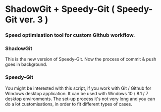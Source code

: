 ShadowGit + Speedy-Git ( Speedy-Git ver. 3 )
==========

### Speed optimisation tool for custom Github workflow.

### ShadowGit

This is the new version of Speedy-Git. Now the process of commit & push goes in background. 

### Speedy-Git

You might be interested with this script, if you work with Git / Github for Windows desktop application. It can be used with Windows 10 / 8.1 / 7 desktop environments. The set-up process it's not very long and you can do a lot customisations, in order to fit different types of cases.
